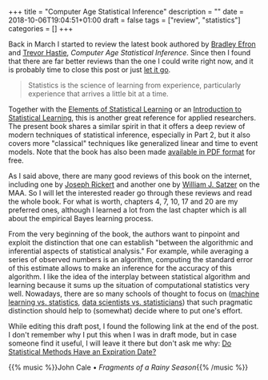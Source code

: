 +++
title = "Computer Age Statistical Inference"
description = ""
date = 2018-10-06T19:04:51+01:00
draft = false
tags = ["review", "statistics"]
categories = []
+++

Back in March I started to review the latest book authored by [Bradley Efron](http://statweb.stanford.edu/~ckirby/brad/) and [Trevor Hastie](https://web.stanford.edu/~hastie/), *Computer Age Statistical Inference*. Since then I found that there are far better reviews than the one I could write right now, and it is probably time to close this post or just [let it go](https://www.rousette.org.uk/archives/getting-things-done-by-letting-things-go/). 

<!--more-->

> Statistics is the science of learning from experience, particularly experience that arrives a little bit at a time.

Together with the [Elements of Statistical Learning](https://web.stanford.edu/~hastie/ElemStatLearn/) or an [Introduction to Statistical Learning](http://www-bcf.usc.edu/~gareth/ISL/), this is another great reference for applied researchers. The present book shares a similar spirit in that it offers a deep review of modern techniques of statistical inference, especially in Part 2, but it also covers more "classical" techniques like generalized linear and time to event models. Note that the book has also been made [available in PDF format](https://web.stanford.edu/~hastie/CASI/) for free. 

As I said above, there are many good reviews of this book on the internet, including one by [Joseph Rickert](https://rviews.rstudio.com/2016/10/28/book-review-computer-age-statistical-inference/) and another one by [William J. Satzer](https://www.maa.org/press/maa-reviews/computer-age-statistical-inference) on the MAA. So I will let the interested reader go through these reviews and read the whole book. For what is worth, chapters 4, 7, 10, 17 and 20 are my preferred ones, although I learned a lot from the last chapter which is all about the empirical Bayes learning process.

From the very beginning of the book, the authors want to pinpoint and exploit the distinction that one can establish "between the algorithmic and inferential aspects of statistical analysis." For example, while averaging a series of observed numbers is an algorithm, computing the standard error of this estimate allows to make an inference for the accuracy of this algorithm. I like the idea of the interplay between statistical algorithm and learning because it sums up the situation of computational statistics very well. Nowadays, there are so many schools of thought to focus on ([machine learning vs. statistics](http://www.fharrell.com/post/stat-ml/), [data scientists vs. statisticians](https://twitter.com/josh_wills/status/198093512149958656)) that such pragmatic distinction should help to (somewhat) decide where to put one's effort.

While editing this draft post, I found the following link at the end of the post. I don't remember why I put this when I was in draft mode, but in case someone find it useful, I will leave it there but don't ask me why: [Do Statistical Methods Have an Expiration Date?](http://andrewgelman.com/2018/04/11/statistical-methods-expiration-date-talk-noon-mon-16-apr-university-pennsylvania/)

{{% music %}}John Cale • *Fragments of a Rainy Season*{{% /music %}}
